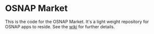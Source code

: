 # OSNAP Market #

This is the code for the OSNAP Market. It's a light weight repository for OSNAP apps to reside. See the [wiki](/wiki/Market) for further details.
